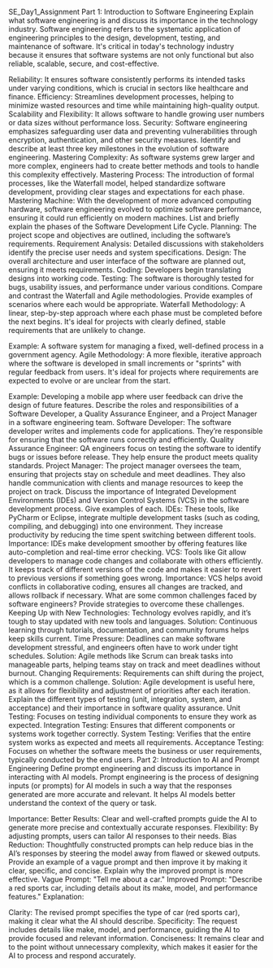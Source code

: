 SE_Day1_Assignment
Part 1: Introduction to Software Engineering
Explain what software engineering is and discuss its importance in the technology industry.
  Software engineering refers to the systematic application of engineering principles to the design, development, testing, and maintenance of software. It's critical in today's technology industry because it ensures that software systems are not only functional but also reliable, scalable, secure, and cost-effective.
  
  Reliability: It ensures software consistently performs its intended tasks under varying conditions, which is crucial in sectors like healthcare and finance.
  Efficiency: Streamlines development processes, helping to minimize wasted resources and time while maintaining high-quality output.
  Scalability and Flexibility: It allows software to handle growing user numbers or data sizes without performance loss.
  Security: Software engineering emphasizes safeguarding user data and preventing vulnerabilities through encryption, authentication, and other security measures.
  Identify and describe at least three key milestones in the evolution of software engineering.
  Mastering Complexity: As software systems grew larger and more complex, engineers had to create better methods and tools to handle this complexity effectively.
  Mastering Process: The introduction of formal processes, like the Waterfall model, helped standardize software development, providing clear stages and expectations for each phase.
  Mastering Machine: With the development of more advanced computing hardware, software engineering evolved to optimize software performance, ensuring it could run efficiently on modern machines.
  List and briefly explain the phases of the Software Development Life Cycle.
  Planning: The project scope and objectives are outlined, including the software’s requirements.
  Requirement Analysis: Detailed discussions with stakeholders identify the precise user needs and system specifications.
  Design: The overall architecture and user interface of the software are planned out, ensuring it meets requirements.
  Coding: Developers begin translating designs into working code.
  Testing: The software is thoroughly tested for bugs, usability issues, and performance under various conditions.
  Compare and contrast the Waterfall and Agile methodologies. Provide examples of scenarios where each would be appropriate.
  Waterfall Methodology: A linear, step-by-step approach where each phase must be completed before the next begins. It's ideal for projects with clearly defined, stable requirements that are unlikely to change.
  
  Example: A software system for managing a fixed, well-defined process in a government agency.
  Agile Methodology: A more flexible, iterative approach where the software is developed in small increments or "sprints" with regular feedback from users. It's ideal for projects where requirements are expected to evolve or are unclear from the start.
  
  Example: Developing a mobile app where user feedback can drive the design of future features.
  Describe the roles and responsibilities of a Software Developer, a Quality Assurance Engineer, and a Project Manager in a software engineering team.
  Software Developer: The software developer writes and implements code for applications. They’re responsible for ensuring that the software runs correctly and efficiently.
  Quality Assurance Engineer: QA engineers focus on testing the software to identify bugs or issues before release. They help ensure the product meets quality standards.
  Project Manager: The project manager oversees the team, ensuring that projects stay on schedule and meet deadlines. They also handle communication with clients and manage resources to keep the project on track.
  Discuss the importance of Integrated Development Environments (IDEs) and Version Control Systems (VCS) in the software development process. Give examples of each.
  IDEs: These tools, like PyCharm or Eclipse, integrate multiple development tasks (such as coding, compiling, and debugging) into one environment. They increase productivity by reducing the time spent switching between different tools.
  Importance: IDEs make development smoother by offering features like auto-completion and real-time error checking.
  VCS: Tools like Git allow developers to manage code changes and collaborate with others efficiently. It keeps track of different versions of the code and makes it easier to revert to previous versions if something goes wrong.
  Importance: VCS helps avoid conflicts in collaborative coding, ensures all changes are tracked, and allows rollback if necessary.
  What are some common challenges faced by software engineers? Provide strategies to overcome these challenges.
  Keeping Up with New Technologies: Technology evolves rapidly, and it’s tough to stay updated with new tools and languages.
  Solution: Continuous learning through tutorials, documentation, and community forums helps keep skills current.
  Time Pressure: Deadlines can make software development stressful, and engineers often have to work under tight schedules.
  Solution: Agile methods like Scrum can break tasks into manageable parts, helping teams stay on track and meet deadlines without burnout.
  Changing Requirements: Requirements can shift during the project, which is a common challenge.
  Solution: Agile development is useful here, as it allows for flexibility and adjustment of priorities after each iteration.
  Explain the different types of testing (unit, integration, system, and acceptance) and their importance in software quality assurance.
  Unit Testing: Focuses on testing individual components to ensure they work as expected.
  Integration Testing: Ensures that different components or systems work together correctly.
  System Testing: Verifies that the entire system works as expected and meets all requirements.
  Acceptance Testing: Focuses on whether the software meets the business or user requirements, typically conducted by the end users.
Part 2: Introduction to AI and Prompt Engineering
  Define prompt engineering and discuss its importance in interacting with AI models.
  Prompt engineering is the process of designing inputs (or prompts) for AI models in such a way that the responses generated are more accurate and relevant. It helps AI models better understand the context of the query or task.
  
  Importance:
  Better Results: Clear and well-crafted prompts guide the AI to generate more precise and contextually accurate responses.
  Flexibility: By adjusting prompts, users can tailor AI responses to their needs.
  Bias Reduction: Thoughtfully constructed prompts can help reduce bias in the AI’s responses by steering the model away from flawed or skewed outputs.
  Provide an example of a vague prompt and then improve it by making it clear, specific, and concise. Explain why the improved prompt is more effective.
  Vague Prompt: "Tell me about a car."
  Improved Prompt: "Describe a red sports car, including details about its make, model, and performance features."
  Explanation:
  
  Clarity: The revised prompt specifies the type of car (red sports car), making it clear what the AI should describe.
  Specificity: The request includes details like make, model, and performance, guiding the AI to provide focused and relevant information.
  Conciseness: It remains clear and to the point without unnecessary complexity, which makes it easier for the AI to process and respond accurately.
